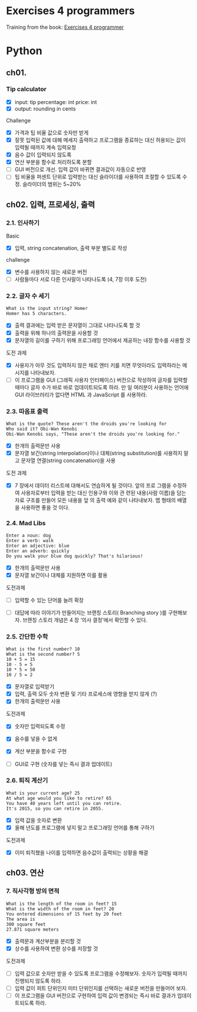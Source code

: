 # Exercises 4 programmers

Training from the book: [Exercises 4 programmer](http://ebook.insightbook.co.kr/book/45)

# Python

## ch01.

### Tip calculator

- [x] input: 
    tip percentage: int
    price: int
- [x] output: rounding in cents

Challenge
+ [x] 가격과 팁 비율 값으로 숫자만 받게
+ [x] 잘못 입력된 값에 대해 메세지 출력하고 프로그램을 종료하는 대신 허용되는 값이 입력될 때까지 계속 입력요청
+ [x] 음수 값이 입력되지 않도록
+ [x] 연산 부분을 함수로 처리하도록 분할
+ [ ] GUI 버전으로 개선. 입력 값이 바뀌면 결과값이 자동으로 반영
+ [ ] 팁 비율을 퍼센트 단위로 입력받는 대신 슬라이더를 사용하여 조절할 수 있도록 수정. 슬라이더의 범위는 5~20%

## ch02. 입력, 프로세싱, 출력

### 2.1. 인사하기

Basic
- [x] 입력, string concatenation, 출력 부분 별도로 작성

challenge
- [x] 변수를 사용하지 않는 새로운 버전
- [ ] 사람들마다 서로 다른 인사말이 나타나도록 (4, 7장 이후 도전)

### 2.2. 글자 수 세기

```
What is the input string? Homer
Homer has 5 characters.
```

- [x] 출력 결과에는 입력 받은 문자열이 그대로 나타나도록 할 것 
- [x] 출력을 위해 하나의 출력문을 사용할 것 
- [x] 문자열의 길이를 구하기 위해 프로그래밍 언어에서 제공하는 내장 함수를 사용할 것

도전 과제

- [x] 사용자가 아무 것도 입력하지 않은 채로 엔터 키를 치면 무엇이라도 입력하라는 메시지를 나타내보자. 
- [ ] 이 프로그램을 GUI (그래픽 사용자 인터페이스) 버전으로 작성하여 글자를 입력할 때마다 글자 수가 바로 바로 업데이트되도록 하라. 만 일 여러분이 사용하는 언어에 GUI 라이브러리가 없다면 HTML 과 JavaScript 를 사용하라.

### 2.3. 따옴표 출력

```
What is the quote? These aren't the droids you're looking for
Who said it? Obi-Wan Kenobi
Obi-Wan Kenobi says, "These aren't the droids you're looking for."
```

- [x] 한개의 출력문만 사용
- [x] 문자열 보간(string interpolation)이나 대체(string substitution)를 사용하지 말고 문자열 연결(string concatenation)을 사용

도전 과제

- [x] 7 장에서 데이터 리스트에 대해서도 연습하게 될 것이다. 앞의 프로 그램을 수정하여 사용자로부터 입력을 받는 대신 인용구와 이와 관 련된 내용(사람 이름)을 담는 자료 구조를 만들어 모든 내용을 앞 의 출력 예와 같이 나타내보자. 맵 형태의 배열을 사용하면 좋을 것 이다.


### 2.4. Mad Libs

```
Enter a noun: dog
Enter a verb: walk
Enter an adjective: blue
Enter an adverb: quickly
Do you walk your blue dog quickly? That's hilarious!
```

- [x] 한개의 출력문만 사용
- [x] 문자열 보간이나 대체를 지원하면 이를 활용

도전과제
- [ ] 입력할 수 있는 단어를 늘려 확장
- [ ] 대답에 따라 이야기가 만들어지는 브랜칭 스토리( Branching story )를 구현해보자. 브랜칭 스토리 개념은 4 장 ‘의사 결정’에서 확인할 수 있다.


### 2.5. 간단한 수학

```
What is the first number? 10
What is the second number? 5
10 + 5 = 15
10 - 5 = 5
10 * 5 = 50
10 / 5 = 2
```

- [x] 문자열로 입력받기
- [x] 입력, 출력 모두 숫자 변환 및 기타 프로세스에 영향을 받지 않게 (?)
- [x] 한개의 출력문만 사용

도전과제

- [x] 숫자만 입력되도록 수정
- [x] 음수를 넣을 수 없게
- [x] 계산 부분을 함수로 구현
- [ ] GUI로 구현 (숫자를 넣는 즉시 결과 업데이트)


### 2.6. 퇴직 계산기

```
What is your current age? 25
At what age would you like to retire? 65
You have 40 years left until you can retire.
It's 2015, so you can retire in 2055.
```

- [x] 입력 값을 숫자로 변환
- [x] 올해 년도를 프로그램에 넣지 말고 프로그래밍 언어를 통해 구하기

도전과제

- [x] 이미 퇴직했을 나이를 입력하면 음수값이 출력되는 상황을 해결

## ch03. 연산


### 7. 직사각형 방의 면적

```
What is the length of the room in feet? 15
What is the width of the room in feet? 20
You entered dimensions of 15 feet by 20 feet
The area is
300 square feet
27.871 square meters
```

- [x] 출력문과 계산부분을 분리할 것
- [x] 상수를 사용하여 변환 상수를 저장할 것

도전과제

- [ ] 입력 값으로 숫자만 받을 수 있도록 프로그램을 수정해보자. 숫자가 입력될 때까지 진행되지 않도록 하라.
- [ ] 입력 값이 피트 단위인지 미터 단위인지를 선택하는 새로운 버전을 만들어어 보자.
- [ ] 이 프로그램을 GUI 버전으로 구현하여 입력 값이 변경되는 즉시 바로 결과가 업데이트되도록 하라.
